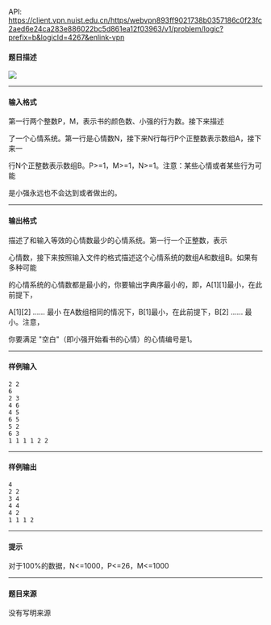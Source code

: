 API: https://client.vpn.nuist.edu.cn/https/webvpn893ff9021738b0357186c0f23fc2aed6e24ca283e886022bc5d861ea12f03963/v1/problem/logic?prefix=b&logicId=4267&enlink-vpn

#### 题目描述

![](../file/4267_0.png)

---

#### 输入格式

第一行两个整数P，M，表示书的颜色数、小强的行为数。接下来描述

了一个心情系统。第一行是心情数N，接下来N行每行P个正整数表示数组A，接下来一

行N个正整数表示数组B。P>=1，M>=1，N>=1。注意：某些心情或者某些行为可能

是小强永远也不会达到或者做出的。

---

#### 输出格式

描述了和输入等效的心情数最少的心情系统。第一行一个正整数，表示

心情数，接下来按照输入文件的格式描述这个心情系统的数组A和数组B。如果有多种可能

的心情系统的心情数都是最小的，你要输出字典序最小的，即，A\[1\]\[1\]最小，在此前提下，

A\[1\]\[2\] …… 最小 在A数组相同的情况下，B\[1\]最小，在此前提下，B\[2\] …… 最小。注意，

你要满足 "空白"（即小强开始看书的心情）的心情编号是1。

---

#### 样例输入
```
2 2
6
2 3
4 6
4 5
6 5
5 2
6 3
1 1 1 1 2 2
```

---

#### 样例输出
```
4 
2 2 
3 4 
4 4 
4 2 
1 1 1 2
```

---

#### 提示

对于100%的数据，N<=1000，P<=26，M<=1000

---

#### 题目来源

没有写明来源
